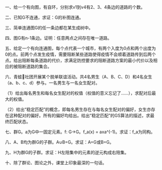 一、给一个有向图，有自环，分别求v1到v4有2、3、4条边的道路的个数。

二、已知G不连通，求证：G的补图连通。

三、简单连通图G的任一条边都在某生成树中。

四、图G有n-1条边。证明：任意两点之间存在唯一道路。

五、给定一个有向连通图，每个点代表一个城市，有两个入度为0点和两个出度为0的点。前两个点发生疫情，需要阻断某些道路使得疫情不会顺着道路传到后两个点。给出阻断每条道路的代价，求满足防控要求的阻断道路方案的最小代价以及相应的被阻断道路的集合。

六、青蛙🐸社团开展某个脱单联谊活动。共4名男生（A、B、C、D）和4名女生（a、b、c、d）参与。一名男生与一名女生配对。

（1）给出每名男生和每名女生配对的权值（权值的意义忘记了……），求配对后最大的权值。

（2）给出“稳定匹配”的概念，即每名男生存在与每名女生配对的偏好，女生亦存在这种配对的偏好。所有的偏好均给出。给出“稳定匹配”的GS算法的描述，求最终匹配状态。

七、群G。a为G中一固定元素。f: G→G。f_a(x) = axa^(-1)。求证：f_a为同构。

八、A、B均为群G的子群。A∪B=G。求证：A=G或B=G。

九、H为群G的子群。求证：H左陪集中的元素的逆元构成右陪集。

十、除了群论、图论之外，课堂上印象最深的一句话。

